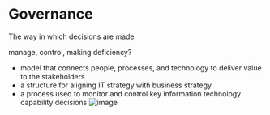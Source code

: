 # Governance

The way in which decisions are made

manage, control, making deficiency?

- model that connects people, processes, and technology to deliver value to the stakeholders
- a structure for aligning IT strategy with business strategy
- a process used to monitor and control key information technology capability decisions
![image](https://github.com/davidkhala/davidkhala/assets/7227589/cfc753bb-6197-40c9-bf50-5ab88dc488c5)
